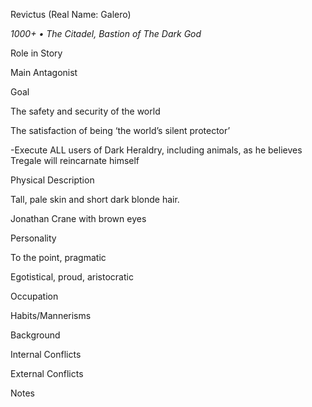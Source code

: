Revictus (Real Name: Galero) 

*1000+ • The Citadel, Bastion of The Dark God*

Role in Story

Main Antagonist

Goal

The safety and security of the world

The satisfaction of being ‘the world’s silent protector’

\-Execute ALL users of Dark Heraldry, including animals, as he believes Tregale will reincarnate himself

Physical Description

Tall, pale skin and short dark blonde hair.

Jonathan Crane with brown eyes

Personality

To the point, pragmatic

Egotistical, proud, aristocratic

Occupation


Habits/Mannerisms


Background


Internal Conflicts


External Conflicts


Notes

